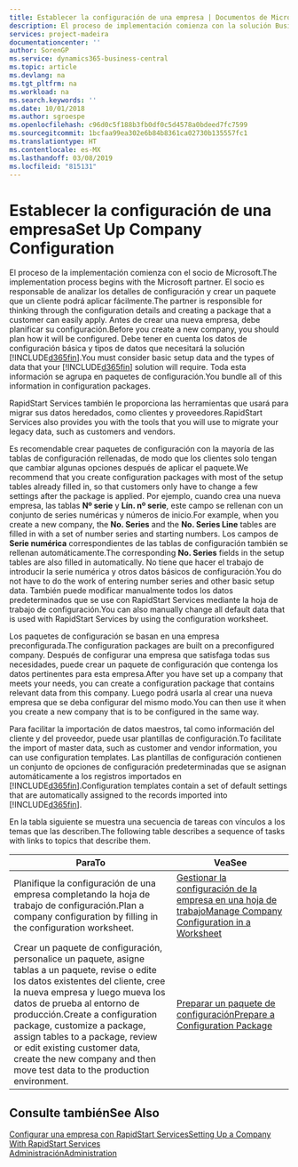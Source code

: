 ```yaml
---
title: Establecer la configuración de una empresa | Documentos de Microsoft
description: El proceso de implementación comienza con la solución Business Central requerida. Toda esta información se agrupa en paquetes de configuración.
services: project-madeira
documentationcenter: ''
author: SorenGP
ms.service: dynamics365-business-central
ms.topic: article
ms.devlang: na
ms.tgt_pltfrm: na
ms.workload: na
ms.search.keywords: ''
ms.date: 10/01/2018
ms.author: sgroespe
ms.openlocfilehash: c96d0c5f188b3fb0df0c5d4578a0bdeed7fc7599
ms.sourcegitcommit: 1bcfaa99ea302e6b84b8361ca02730b135557fc1
ms.translationtype: HT
ms.contentlocale: es-MX
ms.lasthandoff: 03/08/2019
ms.locfileid: "815131"
---
```

# <a name="set-up-company-configuration"></a><span data-ttu-id="45c1d-104">Establecer la configuración de una empresa</span><span class="sxs-lookup"><span data-stu-id="45c1d-104">Set Up Company Configuration</span></span>
<span data-ttu-id="45c1d-105">El proceso de la implementación comienza con el socio de Microsoft.</span><span class="sxs-lookup"><span data-stu-id="45c1d-105">The implementation process begins with the Microsoft partner.</span></span> <span data-ttu-id="45c1d-106">El socio es responsable de analizar los detalles de configuración y crear un paquete que un cliente podrá aplicar fácilmente.</span><span class="sxs-lookup"><span data-stu-id="45c1d-106">The partner is responsible for thinking through the configuration details and creating a package that a customer can easily apply.</span></span> <span data-ttu-id="45c1d-107">Antes de crear una nueva empresa, debe planificar su configuración.</span><span class="sxs-lookup"><span data-stu-id="45c1d-107">Before you create a new company, you should plan how it will be configured.</span></span> <span data-ttu-id="45c1d-108">Debe tener en cuenta los datos de configuración básica y tipos de datos que necesitará la solución [!INCLUDE[d365fin](includes/d365fin_md.md)].</span><span class="sxs-lookup"><span data-stu-id="45c1d-108">You must consider basic setup data and the types of data that your [!INCLUDE[d365fin](includes/d365fin_md.md)] solution will require.</span></span> <span data-ttu-id="45c1d-109">Toda esta información se agrupa en paquetes de configuración.</span><span class="sxs-lookup"><span data-stu-id="45c1d-109">You bundle all of this information in configuration packages.</span></span>

<span data-ttu-id="45c1d-110">RapidStart Services también le proporciona las herramientas que usará para migrar sus datos heredados, como clientes y proveedores.</span><span class="sxs-lookup"><span data-stu-id="45c1d-110">RapidStart Services also provides you with the tools that you will use to migrate your legacy data, such as customers and vendors.</span></span>  

<span data-ttu-id="45c1d-111">Es recomendable crear paquetes de configuración con la mayoría de las tablas de configuración rellenadas, de modo que los clientes solo tengan que cambiar algunas opciones después de aplicar el paquete.</span><span class="sxs-lookup"><span data-stu-id="45c1d-111">We recommend that you create configuration packages with most of the setup tables already filled in, so that customers only have to change a few settings after the package is applied.</span></span> <span data-ttu-id="45c1d-112">Por ejemplo, cuando crea una nueva empresa, las tablas **Nº serie** y **Lín. nº serie**, este campo se rellenan con un conjunto de series numéricas y números de inicio.</span><span class="sxs-lookup"><span data-stu-id="45c1d-112">For example, when you create a new company, the **No. Series** and the **No. Series Line** tables are filled in with a set of number series and starting numbers.</span></span> <span data-ttu-id="45c1d-113">Los campos de **Serie numérica** correspondientes de las tablas de configuración también se rellenan automáticamente.</span><span class="sxs-lookup"><span data-stu-id="45c1d-113">The corresponding **No. Series** fields in the setup tables are also filled in automatically.</span></span> <span data-ttu-id="45c1d-114">No tiene que hacer el trabajo de introducir la serie numérica y otros datos básicos de configuración.</span><span class="sxs-lookup"><span data-stu-id="45c1d-114">You do not have to do the work of entering number series and other basic setup data.</span></span> <span data-ttu-id="45c1d-115">También puede modificar manualmente todos los datos predeterminados que se use con RapidStart Services mediante la hoja de trabajo de configuración.</span><span class="sxs-lookup"><span data-stu-id="45c1d-115">You can also manually change all default data that is used with RapidStart Services by using the configuration worksheet.</span></span>  

<span data-ttu-id="45c1d-116">Los paquetes de configuración se basan en una empresa preconfigurada.</span><span class="sxs-lookup"><span data-stu-id="45c1d-116">The configuration packages are built on a preconfigured company.</span></span> <span data-ttu-id="45c1d-117">Después de configurar una empresa que satisfaga todas sus necesidades, puede crear un paquete de configuración que contenga los datos pertinentes para esta empresa.</span><span class="sxs-lookup"><span data-stu-id="45c1d-117">After you have set up a company that meets your needs, you can create a configuration package that contains relevant data from this company.</span></span> <span data-ttu-id="45c1d-118">Luego podrá usarla al crear una nueva empresa que se deba configurar del mismo modo.</span><span class="sxs-lookup"><span data-stu-id="45c1d-118">You can then use it when you create a new company that is to be configured in the same way.</span></span>  

<span data-ttu-id="45c1d-119">Para facilitar la importación de datos maestros, tal como información del cliente y del proveedor, puede usar plantillas de configuración.</span><span class="sxs-lookup"><span data-stu-id="45c1d-119">To facilitate the import of master data, such as customer and vendor information, you can use configuration templates.</span></span> <span data-ttu-id="45c1d-120">Las plantillas de configuración contienen un conjunto de opciones de configuración predeterminadas que se asignan automáticamente a los registros importados en [!INCLUDE[d365fin](includes/d365fin_md.md)].</span><span class="sxs-lookup"><span data-stu-id="45c1d-120">Configuration templates contain a set of default settings that are automatically assigned to the records imported into [!INCLUDE[d365fin](includes/d365fin_md.md)].</span></span>

<span data-ttu-id="45c1d-121">En la tabla siguiente se muestra una secuencia de tareas con vínculos a los temas que las describen.</span><span class="sxs-lookup"><span data-stu-id="45c1d-121">The following table describes a sequence of tasks with links to topics that describe them.</span></span>

|<span data-ttu-id="45c1d-122">**Para**</span><span class="sxs-lookup"><span data-stu-id="45c1d-122">**To**</span></span>|<span data-ttu-id="45c1d-123">**Vea**</span><span class="sxs-lookup"><span data-stu-id="45c1d-123">**See**</span></span>|  
|------------|-------------|  
|<span data-ttu-id="45c1d-124">Planifique la configuración de una empresa completando la hoja de trabajo de configuración.</span><span class="sxs-lookup"><span data-stu-id="45c1d-124">Plan a company configuration by filling in the configuration worksheet.</span></span>|[<span data-ttu-id="45c1d-125">Gestionar la configuración de la empresa en una hoja de trabajo</span><span class="sxs-lookup"><span data-stu-id="45c1d-125">Manage Company Configuration in a Worksheet</span></span>](admin-how-to-manage-company-configuration-in-a-worksheet.md)|  
|<span data-ttu-id="45c1d-126">Crear un paquete de configuración, personalice un paquete, asigne tablas a un paquete, revise o edite los datos existentes del cliente, cree la nueva empresa y luego mueva los datos de prueba al entorno de producción.</span><span class="sxs-lookup"><span data-stu-id="45c1d-126">Create a configuration package, customize a package, assign tables to a package, review or edit existing customer data, create the new company and then move test data to the production environment.</span></span>|[<span data-ttu-id="45c1d-127">Preparar un paquete de configuración</span><span class="sxs-lookup"><span data-stu-id="45c1d-127">Prepare a Configuration Package</span></span>](admin-how-to-prepare-a-configuration-package.md)| 

## <a name="see-also"></a><span data-ttu-id="45c1d-128">Consulte también</span><span class="sxs-lookup"><span data-stu-id="45c1d-128">See Also</span></span>  
[<span data-ttu-id="45c1d-129">Configurar una empresa con RapidStart Services</span><span class="sxs-lookup"><span data-stu-id="45c1d-129">Setting Up a Company With RapidStart Services</span></span>](admin-set-up-a-company-with-rapidstart.md)  
[<span data-ttu-id="45c1d-130">Administración</span><span class="sxs-lookup"><span data-stu-id="45c1d-130">Administration</span></span>](admin-setup-and-administration.md)
